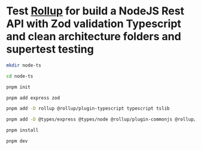 # Test [Rollup]("https://rollupjs.org/") for build a NodeJS Rest API with Zod validation Typescript and clean architecture folders and supertest testing

```bash
mkdir node-ts

cd node-ts

pnpm init

pnpm add express zod

pnpm add -D rollup @rollup/plugin-typescript typescript tslib

pnpm add -D @types/express @types/node @rollup/plugin-commonjs @rollup/plugin-node-resolve jest supertest @types/jest ts-jest @types/supertest

pnpm install

pnpm dev
```